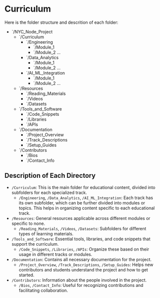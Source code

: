 # Curriculum

Here is the folder structure and descrition of each folder:
- `/NYC_Node_Project
     - `/Curriculum
         - `/Engineering
             - `/Module_1
             - `/Module_2
            ...
        - `/Data_Analytics
            - `/Module_1
            - `/Module_2
            ...
        - `/AI_ML_Integration
            - `/Module_1
            - `/Module_2
            ...
    - `/Resources
        - `/Reading_Materials
        - `/Videos
        - `/Datasets
    - `/Tools_and_Software
        - `/Code_Snippets
        - `/Libraries
        - `/APIs
    - `/Documentation
        - `/Project_Overview
        - `/Track_Descriptions
        - `/Setup_Guides
    - `/Contributors
        - `/Bios
        - `/Contact_Info

## Description of Each Directory

- `/Curriculum`: This is the main folder for educational content, divided into subfolders for each specialized track.
  - `/Engineering`, `/Data_Analytics`, `/AI_ML_Integration`: Each track has its own subfolder, which can be further divided into modules or topics. This helps in organizing content specific to each educational track.
- `/Resources`: General resources applicable across different modules or specific to none.
  - `/Reading_Materials`, `/Videos`, `/Datasets`: Subfolders for different types of learning materials.
- `/Tools_and_Software`: Essential tools, libraries, and code snippets that support the curriculum.
  - `/Code_Snippets`, `/Libraries`, `/APIs`: Organize these based on their usage in different tracks or modules.
- `/Documentation`: Contains all necessary documentation for the project.
  - `/Project_Overview`, `/Track_Descriptions`, `/Setup_Guides`: Helps new contributors and students understand the project and how to get started.
- `/Contributors`: Information about the people involved in the project.
  - `/Bios`, `/Contact_Info`: Useful for recognizing contributions and facilitating collaboration.


